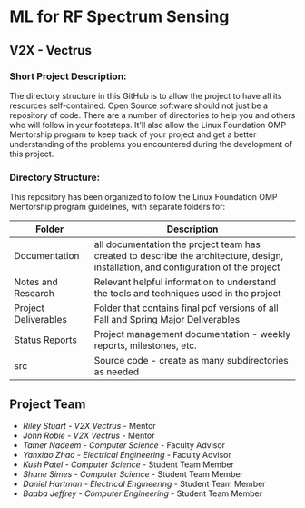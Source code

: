 # **ML for RF Spectrum Sensing**
## **V2X - Vectrus**

### Short Project Description: 
The directory structure in this GitHub is to allow the project to have all its resources self-contained. Open Source software should not just be a repository of code. There are a number of directories to help you and others who will follow in your footsteps. It'll also allow the Linux Foundation OMP Mentorship program to keep track of your project and get a better understanding of the problems you encountered during the development of this project.

### Directory Structure:
This repository has been organized to follow the Linux Foundation OMP Mentorship program guidelines, with separate folders for:

| Folder | Description |
|---|---|
| Documentation |  all documentation the project team has created to describe the architecture, design, installation, and configuration of the project |
| Notes and Research | Relevant helpful information to understand the tools and techniques used in the project |
| Project Deliverables | Folder that contains final pdf versions of all Fall and Spring Major Deliverables |
| Status Reports | Project management documentation - weekly reports, milestones, etc. |
| src | Source code - create as many subdirectories as needed |

## Project Team
- *Riley Stuart*  - *V2X Vectrus* - Mentor
- *John Robie*  - *V2X Vectrus* - Mentor
- *Tamer Nadeem* - *Computer Science* - Faculty Advisor
- *Yanxiao Zhao* - *Electrical Engineering* - Faculty Advisor
- *Kush Patel* - *Computer Science* - Student Team Member
- *Shane Simes* - *Computer Science* - Student Team Member
- *Daniel Hartman* - *Electrical Engineering* - Student Team Member
- *Baaba Jeffrey* - *Computer Engineering* - Student Team Member